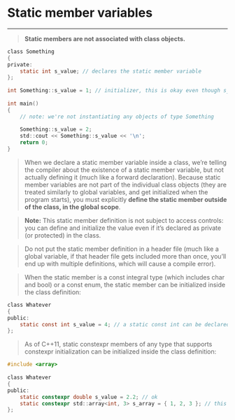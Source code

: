 #                    Static member variables
---


> **Static members are not associated with class objects.** 

```c
class Something
{
private:
    static int s_value; // declares the static member variable
};
 
int Something::s_value = 1; // initializer, this is okay even though s_value is private since it's a definitionsection below)
 
int main()
{
    // note: we're not instantiating any objects of type Something
 
    Something::s_value = 2;
    std::cout << Something::s_value << '\n';
    return 0;
}
```


> When we declare a static member variable inside a class, we’re telling the compiler about the existence of a static member variable, but not actually defining it (much like a forward declaration). Because static member variables are not part of the individual class objects (they are treated similarly to global variables, and get initialized when the program starts), you must explicitly **define the static member outside of the class, in the global scope**.


> **Note:** This static member definition is not subject to access controls: you can define and initialize the value even if it’s declared as private (or protected) in the class.


> Do not put the static member definition in a header file (much like a global variable, if that header file gets included more than once, you’ll end up with multiple definitions, which will cause a compile error).


> When the static member is a const integral type (which includes char and bool) or a const enum, the static member can be initialized inside the class definition:

```c
class Whatever
{
public:
    static const int s_value = 4; // a static const int can be declared and initialized directly
};
```


>  As of C++11, static constexpr members of any type that supports constexpr initialization can be initialized inside the class definition:

```c
#include <array>
 
class Whatever
{
public:
    static constexpr double s_value = 2.2; // ok
    static constexpr std::array<int, 3> s_array = { 1, 2, 3 }; // this even works for classes that support constexpr initialization
};
```


